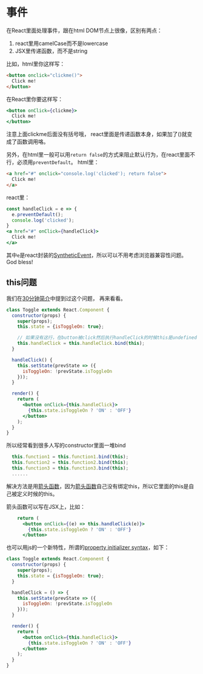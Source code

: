# 事件

在React里面处理事件，跟在html DOM节点上很像，区别有两点：
1. react里用camelCase而不是lowercase
2. JSX里传递函数，而不是string

比如，html里你这样写：
```html
<button onclick="clickme()">
  Click me!
</button>
```
在React里你要这样写：
```jsx
<button onClick={clickme}>
  Click me!
</button>
```
注意上面clickme后面没有括号哦， react里面是传递函数本身，如果加了()就变成了函数调用咯。

另外，在html里一般可以用`return false`的方式来阻止默认行为，在react里面不行，必须用`preventDefault`。
html里：
```html
<a href="#" onclick="console.log('clicked'); return false">
  Click me!
</a>
```
react里：
```jsx
const handleClick = e => {
  e.preventDefault();
  console.log('clicked');
}
<a href="#" onClick={handleClick}>
  Click me!
</a>
```
其中`e`是react封装的[SyntheticEvent](https://facebook.github.io/react/docs/events.html)，所以可以不用考虑浏览器兼容性问题。 God bless!

## this问题
我们在[30分钟简介](../quickintro/)中提到过这个问题， 再来看看。
```jsx
class Toggle extends React.Component {
  constructor(props) {
    super(props);
    this.state = {isToggleOn: true};

    // 如果没有这行，在button被click然后执行handleClick的时候this是undefined
    this.handleClick = this.handleClick.bind(this);
  }

  handleClick() {
    this.setState(prevState => ({
      isToggleOn: !prevState.isToggleOn
    }));
  }

  render() {
    return (
      <button onClick={this.handleClick}>
        {this.state.isToggleOn ? 'ON' : 'OFF'}
      </button>
    );
  }
}
```
所以经常看到很多人写的constructor里面一堆bind
```js
  this.function1 = this.function1.bind(this);
  this.function2 = this.function2.bind(this);
  this.function3 = this.function3.bind(this);
  ......
```
解决方法是用[箭头函数](https://developer.mozilla.org/en-US/docs/Web/JavaScript/Reference/Functions/Arrow_functions)，因为[箭头函数](https://developer.mozilla.org/en-US/docs/Web/JavaScript/Reference/Functions/Arrow_functions)自己没有绑定this，所以它里面的this是自己被定义时候的this。

箭头函数可以写在JSX上，比如：
```jsx
    return (
      <button onClick={(e) => this.handleClick(e)}>
        {this.state.isToggleOn ? 'ON' : 'OFF'}
      </button>
```
也可以用js的一个新特性，所谓的[property initializer syntax](https://babeljs.io/docs/plugins/transform-class-properties/)，如下：
```jsx
class Toggle extends React.Component {
  constructor(props) {
    super(props);
    this.state = {isToggleOn: true};
  }

  handleClick = () => {
    this.setState(prevState => ({
      isToggleOn: !prevState.isToggleOn
    }));
  }

  render() {
    return (
      <button onClick={this.handleClick}>
        {this.state.isToggleOn ? 'ON' : 'OFF'}
      </button>
    );
  }
}
```